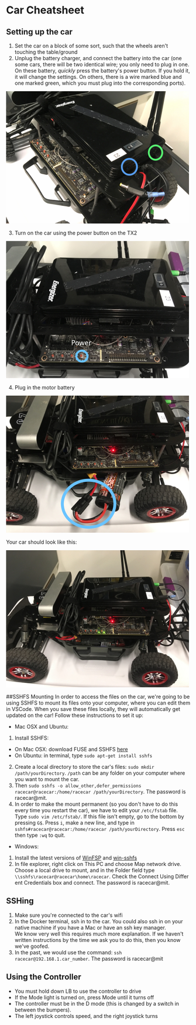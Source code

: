 # Car Cheatsheet

## Setting up the car
1. Set the car on a block of some sort, such that the wheels aren't touching the table/ground
2. Unplug the battery charger, and connect the battery into the car (one some cars, there will be two identical wire; you only need to plug in one. On these battery, *quickly* press the battery's power button. If you hold it, it will change the settings. On others, there is a wire marked blue and one marked green, which you must plug into the corresponding ports).

![](img/CarEPower.jpg)
 
3. Turn on the car using the power button on the TX2

![](img/CarPower.jpg)

4. Plug in the motor battery

![](img/CarTPower.jpg) 

Your car should look like this:

![](img/CarFinal.jpg)

##SSHFS Mounting
In order to access the files on the car, we're going to be using SSHFS to mount its files onto your computer, where you can edit them in VSCode. When you save these files locally, they will automatically get updated on the car! Follow these instructions to set it up:
* Mac OSX and Ubuntu:
1. Install SSHFS:
- On Mac OSX: download FUSE and SSHFS [here](https://osxfuse.github.io/)
- On Ubuntu: in terminal, type `sudo apt-get install sshfs`
2. Create a local directory to store the car's files: `sudo mkdir /path/yourDirectory`. `/path` can be any folder on your computer where you want to mount the car.
3. Then `sudo sshfs -o allow_other,defer_permissions racecar@racecar:/home/racecar /path/yourDirectory`. The password is racecar@mit.
4. In order to make the mount permanent (so you don't have to do this every time you restart the car), we have to edit your `/etc/fstab` file. Type `sudo vim /etc/fstab/`. If this file isn't empty, go to the bottom by pressing `G$`. Press `i`, make a new line, and type in `sshfs#racecar@racecar:/home/racecar /path/yourDirectory`. Press `esc` then type `:wq` to quit.
* Windows:
1. Install the latest versions of [WinFSP](https://github.com/billziss-gh/winfsp/releases/tag/v1.4.19049) and [win-sshfs](https://github.com/billziss-gh/sshfs-win/releases/tag/v2.7.17334)
2. In file explorer, right click on This PC and choose Map network drive. Choose a local drive to mount, and in the Folder field type `\\sshfs\racecar@racecar\home\racecar`. Check the Connect Using Differ
ent Credentials box and connect. The password is racecar@mit.

## SSHing
1. Make sure you're connected to the car's wifi
2. In the Docker terminal, ssh in to the car. You could also ssh in on your native machine if you have a Mac or have an ssh key manager.  
 We know very well this requires much more explanation. If we haven't written instructions by the time we ask you to do this, then you know we've goofed.
3. In the past, we would use the command: `ssh racecar@192.168.1.car_number`. The password is racecar@mit

## Using the Controller
* You must hold down LB to use the controller to drive
* If the Mode light is turned on, press Mode until it turns off
* The controller must be in the D mode (this is changed by a switch in between the bumpers).
* The left joystick controls speed, and the right joystick turns
